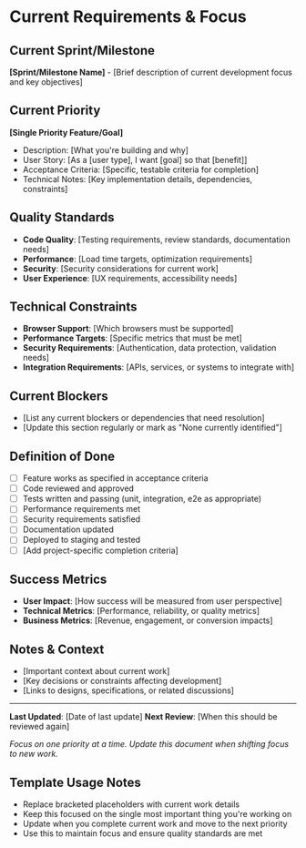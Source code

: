 # Current Requirements & Focus

## Current Sprint/Milestone
**[Sprint/Milestone Name]** - [Brief description of current development focus and key objectives]

## Current Priority
**[Single Priority Feature/Goal]**
- Description: [What you're building and why]
- User Story: [As a [user type], I want [goal] so that [benefit]]
- Acceptance Criteria: [Specific, testable criteria for completion]
- Technical Notes: [Key implementation details, dependencies, constraints]

## Quality Standards
- **Code Quality**: [Testing requirements, review standards, documentation needs]
- **Performance**: [Load time targets, optimization requirements]
- **Security**: [Security considerations for current work]
- **User Experience**: [UX requirements, accessibility needs]

## Technical Constraints
- **Browser Support**: [Which browsers must be supported]
- **Performance Targets**: [Specific metrics that must be met]
- **Security Requirements**: [Authentication, data protection, validation needs]
- **Integration Requirements**: [APIs, services, or systems to integrate with]

## Current Blockers
- [List any current blockers or dependencies that need resolution]
- [Update this section regularly or mark as "None currently identified"]

## Definition of Done
- [ ] Feature works as specified in acceptance criteria
- [ ] Code reviewed and approved
- [ ] Tests written and passing (unit, integration, e2e as appropriate)
- [ ] Performance requirements met
- [ ] Security requirements satisfied
- [ ] Documentation updated
- [ ] Deployed to staging and tested
- [ ] [Add project-specific completion criteria]

## Success Metrics
- **User Impact**: [How success will be measured from user perspective]
- **Technical Metrics**: [Performance, reliability, or quality metrics]
- **Business Metrics**: [Revenue, engagement, or conversion impacts]

## Notes & Context
- [Important context about current work]
- [Key decisions or constraints affecting development]
- [Links to designs, specifications, or related discussions]

---

**Last Updated**: [Date of last update]
**Next Review**: [When this should be reviewed again]

*Focus on one priority at a time. Update this document when shifting focus to new work.*

## Template Usage Notes
- Replace bracketed placeholders with current work details
- Keep this focused on the single most important thing you're working on
- Update when you complete current work and move to the next priority
- Use this to maintain focus and ensure quality standards are met

